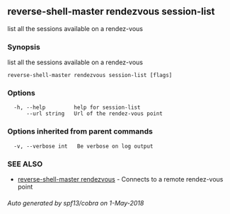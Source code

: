 ## reverse-shell-master rendezvous session-list

list all the sessions available on a rendez-vous

### Synopsis

list all the sessions available on a rendez-vous

```
reverse-shell-master rendezvous session-list [flags]
```

### Options

```
  -h, --help         help for session-list
      --url string   Url of the rendez-vous point
```

### Options inherited from parent commands

```
  -v, --verbose int   Be verbose on log output
```

### SEE ALSO

* [reverse-shell-master rendezvous](reverse-shell-master_rendezvous.md)	 - Connects to a remote rendez-vous point

###### Auto generated by spf13/cobra on 1-May-2018
